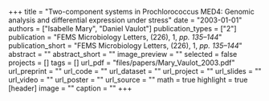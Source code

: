 +++
title = "Two-component systems in Prochlorococcus MED4: Genomic analysis and differential expression under stress"
date = "2003-01-01"
authors = ["Isabelle Mary", "Daniel Vaulot"]
publication_types = ["2"]
publication = "FEMS Microbiology Letters, (226), 1, _pp. 135–144_"
publication_short = "FEMS Microbiology Letters, (226), 1, _pp. 135–144_"
abstract = ""
abstract_short = ""
image_preview = ""
selected = false
projects = []
tags = []
url_pdf = "files/papers/Mary_Vaulot_2003.pdf"
url_preprint = ""
url_code = ""
url_dataset = ""
url_project = ""
url_slides = ""
url_video = ""
url_poster = ""
url_source = ""
math = true
highlight = true
[header]
image = ""
caption = ""
+++
